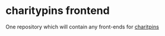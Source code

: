 charitypins frontend
====================

One repository which will contain any front-ends for <a href="http://charitypins.github.io">charitpins</a>
